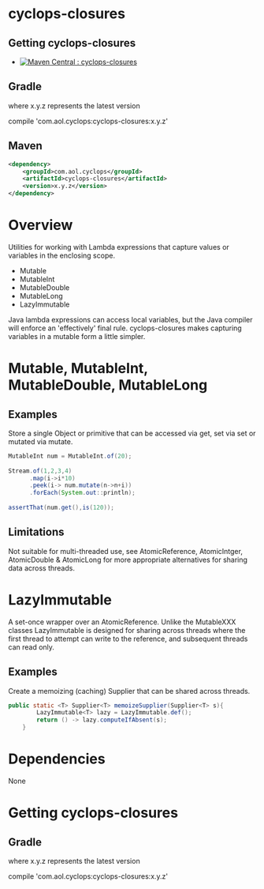 # cyclops-closures


## Getting cyclops-closures

* [![Maven Central : cyclops-closures](https://maven-badges.herokuapp.com/maven-central/com.aol.cyclops/cyclops-closures/badge.svg)](https://maven-badges.herokuapp.com/maven-central/com.aol.cyclops/cyclops-closures)


## Gradle

where x.y.z represents the latest version

compile 'com.aol.cyclops:cyclops-closures:x.y.z'

## Maven

```xml
<dependency>
    <groupId>com.aol.cyclops</groupId>
    <artifactId>cyclops-closures</artifactId>
    <version>x.y.z</version>
</dependency>
```

# Overview

Utilities for working with Lambda expressions that capture values or variables in the enclosing scope.

* Mutable
* MutableInt
* MutableDouble
* MutableLong
* LazyImmutable


Java lambda expressions can access local variables, but the Java compiler will enforce an 'effectively' final rule. cyclops-closures makes capturing variables in a mutable form a little simpler.

# Mutable, MutableInt, MutableDouble, MutableLong

## Examples

Store a single Object or primitive that can be accessed via get, set via set or mutated via mutate.

```java
MutableInt num = MutableInt.of(20);
		    
Stream.of(1,2,3,4)
      .map(i->i*10)
      .peek(i-> num.mutate(n->n+i))
      .forEach(System.out::println);
		    
assertThat(num.get(),is(120));
```



## Limitations

Not suitable for multi-threaded use, see AtomicReference, AtomicIntger, AtomicDouble & AtomicLong for more appropriate alternatives for sharing data across threads.

# LazyImmutable

A set-once wrapper over an AtomicReference. Unlike the MutableXXX classes LazyImmutable is designed for sharing across threads where the first thread to attempt can write to the reference, and subsequent threads can read only.

## Examples

Create a memoizing (caching) Supplier that can be shared across threads.

```java
public static <T> Supplier<T> memoizeSupplier(Supplier<T> s){
		LazyImmutable<T> lazy = LazyImmutable.def();
		return () -> lazy.computeIfAbsent(s);
	}
```

# Dependencies

None

# Getting cyclops-closures

## Gradle

where x.y.z represents the latest version

compile 'com.aol.cyclops:cyclops-closures:x.y.z'